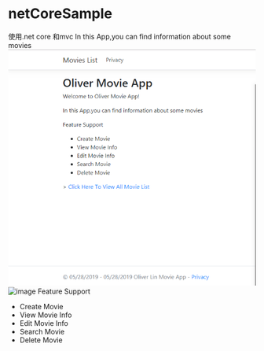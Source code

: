 # netCoreSample
使用.net core 和mvc
In this App,you can find information about some movies<br/>
![image](https://github.com/oliver1191/Movie-App/blob/master/Images/home.png)
![image](https://github.com/oliver1191/Cafe-Shop-Bot/blob/master/Images/Cafe%20Shop%20Bot%201.0.png)
Feature Support<br/>
<ul>
    <li>Create Movie</li>
    <li>View Movie Info</li>
    <li>Edit Movie Info</li>    
    <li>Search Movie </li>
    <li>Delete Movie</li>
</ul>


